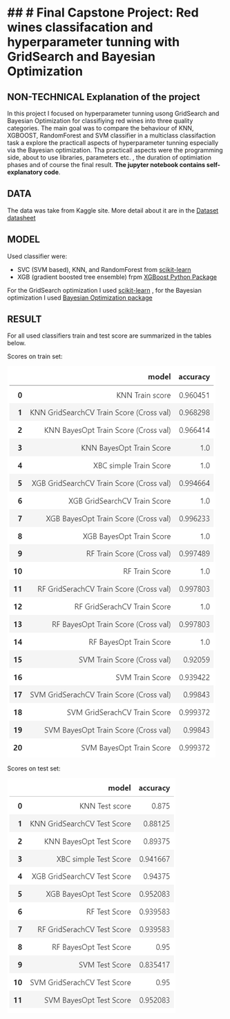# ## # Final Capstone Project: Red wines classifacation and hyperparameter tunning with GridSearch and Bayesian Optimization

## NON-TECHNICAL Explanation of the project
In this project I focused on hyperparameter tunning usong GridSearch and Bayesian Optimization for classifiying red wines into three quality categories. The main goal was to compare the behaviour of KNN, XGBOOST, RandomForest and SVM classifier in a multiclass classifaction task a explore the practicall aspects of hyperparameter tunning especially via the Bayesian optimization. Tha practicall aspects were the programming  side, about to use libraries, parameters etc. , the duration of optimiation phases and of course the final result. **The jupyter notebook contains self-explanatory code**.

## DATA
The data was take from Kaggle site. More detail about it are in the [Dataset datasheet](https://github.com/Robert-Galiana-ml/Capstone-Final-Project-Imperial/blob/main/Dataset%20datasheet.md "Dataset datasheet")

## MODEL
Used classifier were:
- SVC (SVM based), KNN, and RandomForest from [scikit-learn](https://scikit-learn.org/stable/ "scikit-learn")
- XGB (gradient boosted tree ensemble) frpm [XGBoost Python Package](https://xgboost.readthedocs.io/en/stable/python/index.html "XGBoost Python Package")

For the GridSearch optimization I used [scikit-learn](https://scikit-learn.org/stable/ "scikit-learn") , for the Bayesian optimization I used [Bayesian Optimization package](https://pypi.org/project/bayesian-optimization/ "Bayesian Optimization package")

## RESULT
For all used classifiers train and test score are summarized in the tables below.

Scores on train set:

![plot](./train_scores.png)

Scores on test set:

![plot](./test_scores.png)
